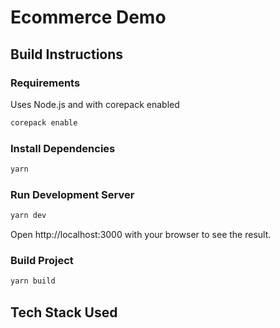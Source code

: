 # Ecommerce Demo

## Build Instructions

### Requirements

Uses Node.js and with corepack enabled

```bash
corepack enable
```

### Install Dependencies

```bash
yarn
```

### Run Development Server

```bash
yarn dev
```

Open http://localhost:3000 with your browser to see the result.

### Build Project

```bash
yarn build
```

## Tech Stack Used
